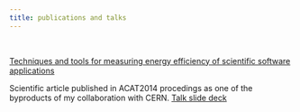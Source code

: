 ```yaml
---
title: publications and talks
---
```


<br>

<a target="_blank" href="http://arxiv.org/abs/1410.3440">Techniques and tools for measuring energy efficiency of scientific software applications</a>

Scientific article published in ACAT2014 procedings as one of the byproducts of my collaboration with CERN. <a target="_blank" href="https://speakerdeck.com/gpestana/techniques-and-tools-for-measuring-energy-efficiency-of-scientific-software-applications">Talk slide deck</a> 

<br>
